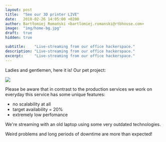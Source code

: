 ```yaml
---
layout: post
title:  "See our 3D printer LIVE"
date:   2018-02-26 14:05:00 +0200
author: Bartłomiej Romański <bartlomiej.romanski@rtbhouse.com>
image:  "img/home-bg.jpg"
draft:  true
hidden: true

subtitle:    "Live-streaming from our office hackerspace."
description: "Live-streaming from our office hackerspace."
excerpt:     "Live-streaming from our office hackerspace."
---
```


Ladies and gentlemen, here it is! Our pet project:

<img src="http://104.155.95.218/">

Please be aware that in contrast to the production services we work on everyday this service has some unique features:

  * no scalability at all
  * target availability = 20%
  * extremely low perfomance

We're streaming with an old laptop using some very outdated technologies.

Weird problems and long periods of downtime are more than expected!

